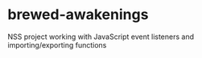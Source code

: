 # brewed-awakenings

NSS project working with JavaScript event listeners and importing/exporting functions
